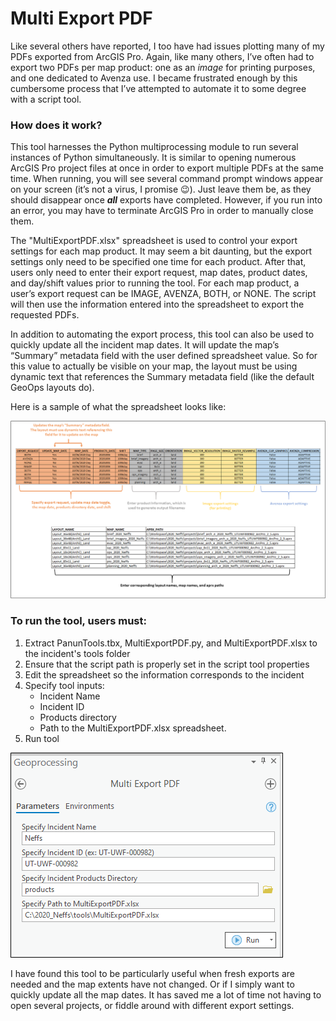 # Multi Export PDF

Like several others have reported, I too have had issues plotting many of my PDFs exported from ArcGIS Pro. Again, like many others, I’ve often had to export two PDFs per map product: one as an *image* for printing purposes, and one dedicated to Avenza use. I became frustrated enough by this cumbersome process that I’ve attempted to automate it to some degree with a script tool.

### How does it work?

This tool harnesses the Python multiprocessing module to run several instances of Python simultaneously. It is similar to opening numerous ArcGIS Pro project files at once in order to export multiple PDFs at the same time. When running, you will see several command prompt windows appear on your screen (it’s not a virus, I promise :wink:). Just leave them be, as they should disappear once ***all*** exports have completed. However, if you run into an error, you may have to terminate ArcGIS Pro in order to manually close them.

The "MultiExportPDF.xlsx" spreadsheet is used to control your export settings for each map product. It may seem a bit daunting, but the export settings only need to be specified one time for each product. After that, users only need to enter their export request, map dates, product dates, and day/shift values prior to running the tool. For each map product, a user’s export request can be IMAGE, AVENZA, BOTH, or NONE. The script will then use the information entered into the spreadsheet to export the requested PDFs.

In addition to automating the export process, this tool can also be used to quickly update all the incident map dates. It will update the map’s “Summary” metadata field with the user defined spreadsheet value. So for this value to actually be visible on your map, the layout must be using dynamic text that references the Summary metadata field (like the default GeoOps layouts do).

Here is a sample of what the spreadsheet looks like:

![screenshot_MultiExportPDF_1.png](/docs/screenshot_MultiExportPDF_1.png?raw=true)

### To run the tool, users must:
1. Extract PanunTools.tbx, MultiExportPDF.py, and MultiExportPDF.xlsx to the incident's tools folder
2. Ensure that the script path is properly set in the script tool properties
3. Edit the spreadsheet so the information corresponds to the incident  
4. Specify tool inputs:
    - Incident Name
    - Incident ID
    - Products directory
    - Path to the MultiExportPDF.xlsx spreadsheet.
5. Run tool

![screenshot_MultiExportPDF_2.png](/docs/screenshot_MultiExportPDF_2.png?raw=true)

I have found this tool to be particularly useful when fresh exports are needed and the map extents have not changed. Or if I simply want to quickly update all the map dates. It has saved me a lot of time not having to open several projects, or fiddle around with different export settings.
